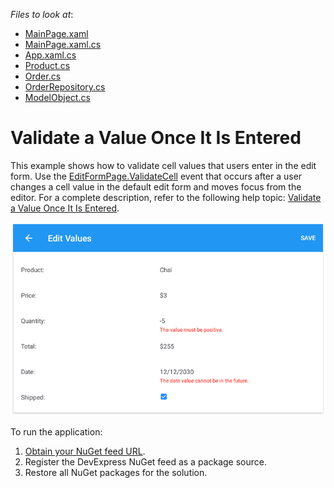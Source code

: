 <!-- default file list -->
*Files to look at*:

* [MainPage.xaml](./DataGrid_ValidateCellEvent/MainPage.xaml)
* [MainPage.xaml.cs](./DataGrid_ValidateCellEvent/MainPage.xaml.cs)
* [App.xaml.cs](./DataGrid_ValidateCellEvent/App.xaml.cs)
* [Product.cs](./DataGrid_ValidateCellEvent/DataModel/Product.cs)
* [Order.cs](./DataGrid_ValidateCellEvent/DataModel/Order.cs)
* [OrderRepository.cs](./DataGrid_ValidateCellEvent/DataModel/OrderRepository.cs)
* [ModelObject.cs](./DataGrid_ValidateCellEvent/DataModel/ModelObject.cs)
<!-- default file list end -->
# Validate a Value Once It Is Entered
This example shows how to validate cell values that users enter in the edit form. Use the [EditFormPage.ValidateCell](https://docs.devexpress.com/MobileControls/DevExpress.XamarinForms.DataGrid.EditFormPage.ValidateCell) event that occurs after a user changes a cell value in the default edit form and moves focus from the editor. For a complete description, refer to the following help topic: [Validate a Value Once It Is Entered](https://docs.devexpress.com/MobileControls/401328/xamarin-forms/data-grid/examples/input-validation#validate-a-value-once-it-is-entered).

<img src="./img/edit-form-validation.png"/>

To run the application:
1. [Obtain your NuGet feed URL](http://docs.devexpress.com/GeneralInformation/116042/installation/install-devexpress-controls-using-nuget-packages/obtain-your-nuget-feed-url).
2. Register the DevExpress NuGet feed as a package source.
3. Restore all NuGet packages for the solution.
